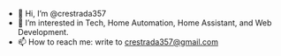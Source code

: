- 👋 Hi, I’m @crestrada357
- 👀 I’m interested in Tech, Home Automation, Home Assistant, and Web Development.
- 📫 How to reach me: write to crestrada357@gmail.com

<!---
crestrada357/crestrada357 is a ✨ special ✨ repository because its `README.md` (this file) appears on your GitHub profile.
You can click the Preview link to take a look at your changes.
--->
